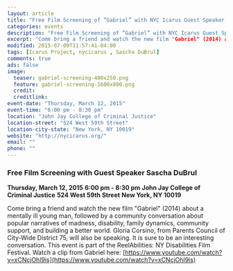 ```yaml
---
layout: article
title: "Free Film Screening of ”Gabriel” with NYC Icarus Guest Speaker Sascha DuBrul"
categories: events
description: "Free Film Screening of ”Gabriel” with NYC Icarus Guest Speaker Sascha DuBrul."
excerpt: "Come bring a friend and watch the new film "Gabriel" (2014) about a mentally ill young man, followed by a community conversation about popular narratives of madness, disability, family dynamics, community support, and building a better world. Gloria Corsino, from Parents Council of City-Wide District 75, will also be speaking. It is sure to be an interesting conversation."
modified: 2015-07-09T11:57:41-04:00
tags: [Icarus Project, nycicarus , Sascha DuBrul]
comments: true
ads: false
image:
  teaser: gabriel-screening-400x250.png
  feature: gabriel-screening-1600x800.png
  credit: 
  creditlink: 
event-date: "Thursday, March 12, 2015"
event-time: "6:00 pm - 8:30 pm"
location: "John Jay College of Criminal Justice"
location-street: "524 West 59th Street"
location-city-state: "New York, NY 10019"
website: "http://nycicarus.org/"
email: ""
phone: ""
---
```


### Free Film Screening with Guest Speaker Sascha DuBrul

**Thursday, March 12, 2015**
**6:00 pm - 8:30 pm**
**John Jay College of Criminal Justice**
**524 West 59th Street**
**New York, NY 10019**

Come bring a friend and watch the new film "Gabriel" (2014) about a mentally ill young man, followed by a community conversation about popular narratives of madness, disability, family dynamics, community support, and building a better world. Gloria Corsino, from Parents Council of City-Wide District 75, will also be speaking. It is sure to be an interesting conversation. This event is part of the ReelAbilities: NY Disabilities Film Festival. Watch a clip from Gabriel here: [https://www.youtube.com/watch?v=xCNcjOhl9is](https://www.youtube.com/watch?v=xCNcjOhl9is)
